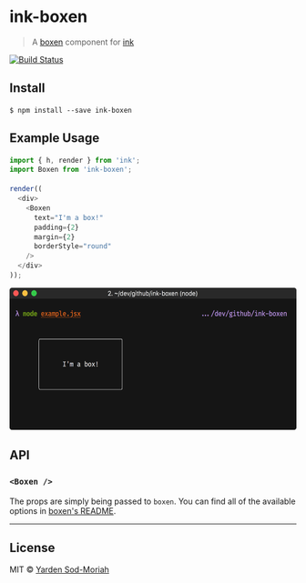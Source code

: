 # ink-boxen

> A [boxen](https://github.com/sindresorhus/boxen/) component for [ink](https://github.com/vadimdemedes/ink/)

[![Build Status](https://travis-ci.org/yardnsm/ink-boxen.svg?branch=master)](https://travis-ci.org/yardnsm/ink-boxen)

## Install

```console
$ npm install --save ink-boxen
```

## Example Usage

```javascript
import { h, render } from 'ink';
import Boxen from 'ink-boxen';

render((
  <div>
    <Boxen
      text="I'm a box!"
      padding={2}
      margin={2}
      borderStyle="round"
    />
  </div>
));
```

<img src="media/screenshot.png" height="250">


## API

### `<Boxen />`

The props are simply being passed to `boxen`. You can find all of the available options
in [boxen's README](https://github.com/sindresorhus/boxen#options).

---

## License

MIT © [Yarden Sod-Moriah](http://yardnsm.net/)
